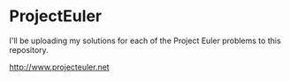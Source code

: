 # ProjectEuler

I'll be uploading my solutions for each of the Project Euler problems to this repository.

http://www.projecteuler.net
